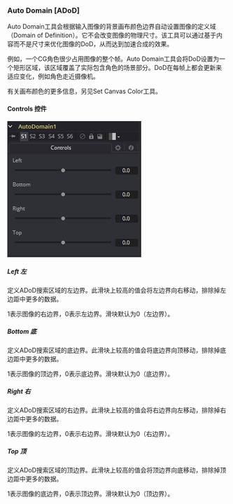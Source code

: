 ### Auto Domain [ADoD]

Auto Domain工具会根据输入图像的背景画布颜色边界自动设置图像的定义域（Domain of Definition）。它不会改变图像的物理尺寸。该工具可以通过基于内容而不是尺寸来优化图像的DoD，从而达到加速合成的效果。

例如，一个CG角色很少占用图像的整个帧。Auto Domain工具会将DoD设置为一个矩形区域，该区域覆盖了实际包含角色的场景部分。DoD在每帧上都会更新来适应变化，例如角色走近摄像机。

有关画布颜色的更多信息，另见Set Canvas Color工具。

#### Controls 控件

![ADoD_Controls](images/ADoD_Controls.png)

##### Left 左

定义ADoD搜索区域的左边界。此滑块上较高的值会将左边界向右移动，排除掉左边距中更多的数据。

1表示图像的右边界，0表示左边界。滑块默认为0（左边界）。

##### Bottom 底

定义ADoD搜索区域的底边界。此滑块上较高的值会将底边界向顶移动，排除掉底边距中更多的数据。

1表示图像的顶边界，0表示底边界。滑块默认为0（底边界）。

##### Right 右

定义ADoD搜索区域的右边界。此滑块上较高的值会将右边界向左移动，排除掉右边距中更多的数据。

1表示图像的左边界，0表示右边界。滑块默认为0（右边界）。

##### Top 顶

定义ADoD搜索区域的顶边界。此滑块上较高的值会将顶边界向底移动，排除掉顶边距中更多的数据。

1表示图像的底边界，0表示顶边界。滑块默认为0（顶边界）。

